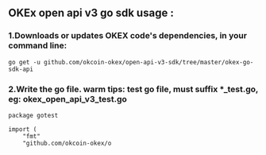 OKEx open api v3 go sdk usage :
-----

### 1.Downloads or updates OKEX code's dependencies, in your command line:

```
go get -u github.com/okcoin-okex/open-api-v3-sdk/tree/master/okex-go-sdk-api
```
### 2.Write the go file. warm tips: test go file, must suffix *_test.go, eg: okex_open_api_v3_test.go
```
package gotest

import (
	"fmt"
	"github.com/okcoin-okex/o